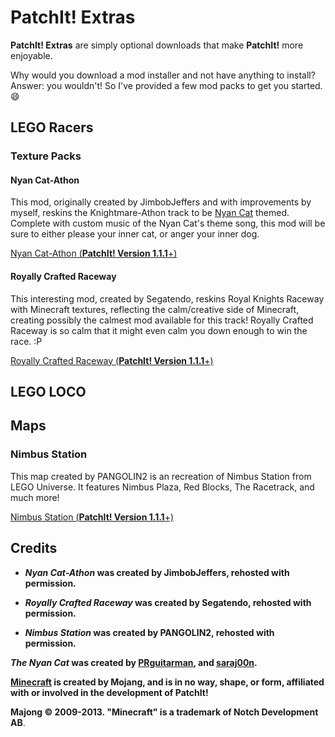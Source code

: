 PatchIt! Extras
===============

**PatchIt! Extras** are simply optional downloads that make **PatchIt!** more enjoyable.

Why would you download a mod installer and not have anything to install?  Answer: you wouldn't! So I've provided a few mod packs
to get you started. :smile:

LEGO Racers
-----------

### Texture Packs

#### Nyan Cat-Athon

This mod, originally created by JimbobJeffers and with improvements by myself, reskins the Knightmare-Athon track to be [Nyan Cat](http://www.youtube.com/watch?v=QH2-TGUlwu4) themed. 
Complete with custom music of the Nyan Cat's theme song, this mod will be sure to either please your inner cat, or anger your inner dog.

<a href="https://github.com/le717/ShareIt/raw/master/Extras/Nyan_Cat-Athon_v1.1.1.zip">Nyan Cat-Athon (<strong>PatchIt! Version 1.1.1</strong>+)</a>

#### Royally Crafted Raceway

This interesting mod, created by Segatendo, reskins Royal Knights Raceway with Minecraft textures, 
reflecting the calm/creative side of Minecraft, creating possibly the calmest mod available for this track!
Royally Crafted Raceway is so calm that it might even calm you down enough to win the race. :P

<a href="https://github.com/le717/ShareIt/raw/master/Extras/Royally_Crafted_Raceway_v1.0.1.zip">Royally Crafted Raceway (<strong>PatchIt! Version 1.1.1</strong>+)</a>

LEGO LOCO
---------

## Maps

### Nimbus Station

This map created by PANGOLIN2 is an recreation of Nimbus Station from LEGO Universe. It features Nimbus Plaza, Red Blocks, The Racetrack, and much more!

<a href="https://github.com/le717/ShareIt/raw/master/Extras/Nimbus_Station_v1.0.zip">Nimbus Station (<strong>PatchIt! Version 1.1.1</strong>+)</a>


Credits
-------

* ***Nyan Cat-Athon* was created by JimbobJeffers, rehosted with permission.**

* ***Royally Crafted Raceway* was created by Segatendo, rehosted with permission.**

* ***Nimbus Station* was created by PANGOLIN2, rehosted with permission.**

***The Nyan Cat* was created by [PRguitarman](http://www.prguitarman.com/index.php?id=348), and [saraj00n](http://www.youtube.com/user/saraj00n).**

**[Minecraft](http://minecraft.net/) is created by Mojang, and is in no way, shape, or form, affiliated with or involved in the development of PatchIt!**

**Majong © 2009-2013. "Minecraft" is a trademark of Notch Development AB**.
